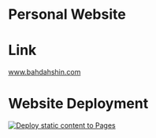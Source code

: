 # Personal Website

# Link
www.bahdahshin.com

# Website Deployment
[![Deploy static content to Pages](https://github.com/bahdah/bahdahshin.com/actions/workflows/static.yml/badge.svg)](https://github.com/bahdah/bahdahshin.com/actions/workflows/static.yml)